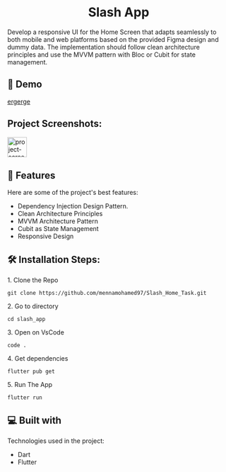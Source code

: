 <h1 align="center" id="title">Slash App</h1>

<p id="description">Develop a responsive UI for the Home Screen that adapts seamlessly to both mobile and web platforms based on the provided Figma design and dummy data. The implementation should follow clean architecture principles and use the MVVM pattern with Bloc or Cubit for state management.</p>

<h2>🚀 Demo</h2>

[ergerge](ergerge)

<h2>Project Screenshots:</h2>

<img src="45g45" alt="project-screenshot" width="44" height="45/">

  
  
<h2>🧐 Features</h2>

Here are some of the project's best features:

*   Dependency Injection Design Pattern.
*   Clean Architecture Principles
*   MVVM Architecture Pattern
*   Cubit as State Management
*   Responsive Design

<h2>🛠️ Installation Steps:</h2>

<p>1. Clone the Repo</p>

```
git clone https://github.com/mennamohamed97/Slash_Home_Task.git
```

<p>2. Go to directory</p>

```
cd slash_app
```

<p>3. Open on VsCode</p>

```
code .
```

<p>4. Get dependencies</p>

```
flutter pub get
```

<p>5. Run The App</p>

```
flutter run
```

  
  
<h2>💻 Built with</h2>

Technologies used in the project:

*   Dart
*   Flutter
